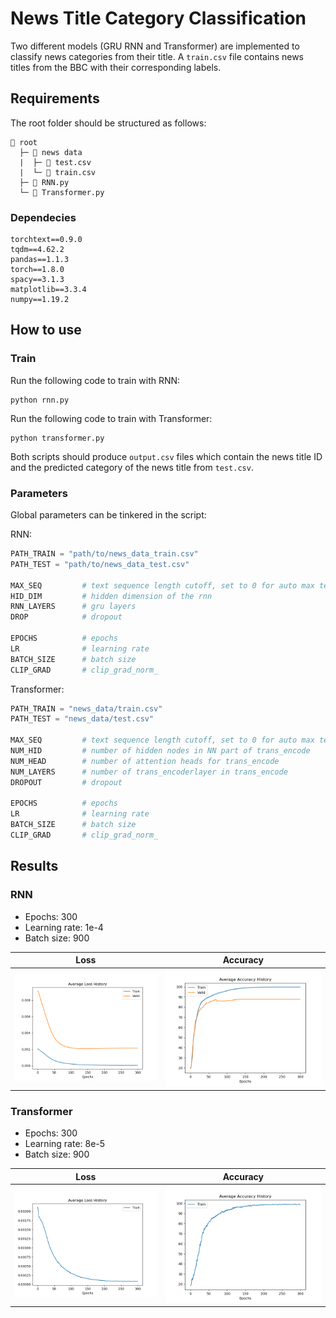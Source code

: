 # News Title Category Classification
Two different models (GRU RNN and Transformer) are implemented to classify news categories from their title. A `train.csv` file contains news titles from the BBC with their corresponding labels. 

## Requirements
The root folder should be structured as follows:
```
📁 root
  ├─ 📁 news data
  |  ├─ 📗 test.csv
  |  └─ 📗 train.csv
  ├─ 📄 RNN.py
  └─ 📄 Transformer.py
```
### Dependecies
```
torchtext==0.9.0
tqdm==4.62.2
pandas==1.1.3
torch==1.8.0
spacy==3.1.3
matplotlib==3.3.4
numpy==1.19.2
```

## How to use
### Train
Run the following code to train with RNN:  
```
python rnn.py
```

Run the following code to train with Transformer:
```
python transformer.py
```

Both scripts should produce `output.csv` files which contain the news title ID and the predicted category of the news title from `test.csv`.  

### Parameters
Global parameters can be tinkered in the script:

RNN: 
```python
PATH_TRAIN = "path/to/news_data_train.csv"
PATH_TEST = "path/to/news_data_test.csv"

MAX_SEQ         # text sequence length cutoff, set to 0 for auto max text len
HID_DIM         # hidden dimension of the rnn
RNN_LAYERS      # gru layers
DROP            # dropout

EPOCHS          # epochs
LR              # learning rate
BATCH_SIZE      # batch size
CLIP_GRAD       # clip_grad_norm_
```

Transformer:
```python
PATH_TRAIN = "news_data/train.csv"
PATH_TEST = "news_data/test.csv"

MAX_SEQ         # text sequence length cutoff, set to 0 for auto max text len
NUM_HID         # number of hidden nodes in NN part of trans_encode
NUM_HEAD        # number of attention heads for trans_encode
NUM_LAYERS      # number of trans_encoderlayer in trans_encode
DROPOUT         # dropout

EPOCHS          # epochs
LR              # learning rate
BATCH_SIZE      # batch size
CLIP_GRAD       # clip_grad_norm_
```

## Results
### RNN
* Epochs: 300
* Learning rate: 1e-4
* Batch size: 900

| Loss | Accuracy |
| -- | -- |
| ![rnn_loss](https://github.com/yuchen071/News-Title-Category-Classification/blob/main/results/rnn_loss.png) | ![rnn_acc](https://github.com/yuchen071/News-Title-Category-Classification/blob/main/results/rnn_accuracy.png) |

### Transformer
* Epochs: 300
* Learning rate: 8e-5
* Batch size: 900

| Loss | Accuracy |
| -- | -- |
| ![tra_loss](https://github.com/yuchen071/News-Title-Category-Classification/blob/main/results/transformer_loss.png) | ![tra_acc](https://github.com/yuchen071/News-Title-Category-Classification/blob/main/results/transformer_accuracy.png)
